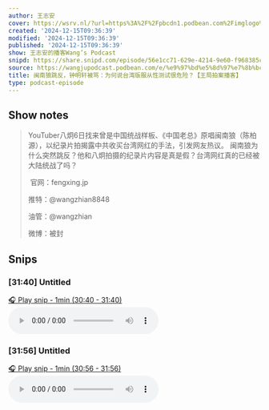 ```yaml
---
author: 王志安
cover: https://wsrv.nl/?url=https%3A%2F%2Fpbcdn1.podbean.com%2Fimglogo%2Fimage-logo%2F14618240%2F2023080510250115.jpeg&w=200&h=200
created: '2024-12-15T09:36:39'
modified: '2024-12-15T09:36:39'
published: '2024-12-15T09:36:39'
show: 王志安的播客Wang’s Podcast
snipd: https://share.snipd.com/episode/56e1cc71-629e-4214-9e60-f968385c1b0d
source: https://wangjupodcast.podbean.com/e/%e9%97%bd%e5%8d%97%e7%8b%bc%e8%b7%b3%e5%8f%8d%ef%bc%8c%e9%92%9f%e6%98%8e%e8%bd%a9%e8%a2%ab%e9%aa%82%ef%bc%9a%e4%b8%ba%e4%bd%95%e8%af%b4/
title: 闽南狼跳反，钟明轩被骂：为何说台湾版服从性测试很危险？【王局拍案播客】
type: podcast-episode
---
```



## Show notes
> YouTuber八炯6日找来曾是中国统战样板、《中国老总》原唱闽南狼（陈柏源），以纪录片拍揭露中共收买台湾网红的手法，引发网友热议。 闽南狼为什么突然跳反？他和八炯拍摄的纪录片内容是真是假？台湾网红真的已经被大陆统战了吗？
> 
>  官网：fengxing.jp
> 
> 推特：@wangzhian8848
> 
> 油管：@wangzhian
> 
> 微博：被封

## Snips
### [31:40] Untitled
[🎧 Play snip - 1min️ (30:40 - 31:40)](https://share.snipd.com/snip/b3448a43-52a9-4f11-83fa-3501b37c917d)
<audio controls> <source src="https://mcdn.podbean.com/mf/web/wrcm8h3z2qmga3tp/6yq5v.mp3#t=30:40,31:40"> </audio>
### [31:56] Untitled
[🎧 Play snip - 1min️ (30:56 - 31:56)](https://share.snipd.com/snip/528ea133-4d8c-4703-b04d-1b87381719ff)
<audio controls> <source src="https://mcdn.podbean.com/mf/web/wrcm8h3z2qmga3tp/6yq5v.mp3#t=30:56,31:56"> </audio>
